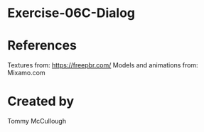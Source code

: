 # Exercise-06C-Dialog

# References

Textures from: https://freepbr.com/
Models and animations from: Mixamo.com

# Created by 
Tommy McCullough
